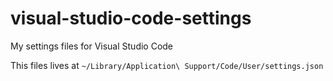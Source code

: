 # visual-studio-code-settings

My settings files for Visual Studio Code

This files lives at `~/Library/Application\ Support/Code/User/settings.json`
